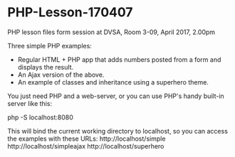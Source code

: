 # PHP-Lesson-170407
PHP lesson files form session at DVSA, Room 3-09, April 2017, 2.00pm

Three simple PHP examples:
- Regular HTML + PHP app that adds numbers posted from a form and displays the result.
- An Ajax version of the above.
- An example of classes and inheritance using a superhero theme.

You just need PHP and a web-server, or you can use PHP's handy built-in server like this:

php -S localhost:8080

This will bind the current working directory to localhost,
so you can access the examples with these URLs:
http://localhost/simple
http://localhost/simpleajax
http://localhost/superhero
